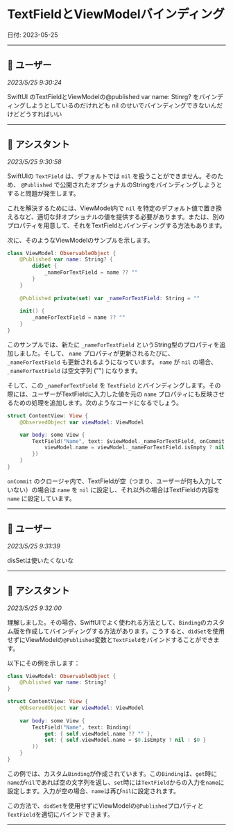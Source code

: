 # TextFieldとViewModelバインディング

日付: 2023-05-25

---

## 👤 ユーザー
*2023/5/25 9:30:24*

SwiftUI のTextFieldとViewModelの@published var name: Stinrg? をバインディングしようとしているのだけれども nil のせいでバインディングできないんだけどどうすればいい

---

## 🤖 アシスタント
*2023/5/25 9:30:58*

SwiftUIの `TextField` は、デフォルトでは `nil` を扱うことができません。そのため、 `@Published` で公開されたオプショナルのStringをバインディングしようとすると問題が発生します。

これを解決するためには、ViewModel内で `nil` を特定のデフォルト値で置き換えるなど、適切な非オプショナルの値を提供する必要があります。または、別のプロパティを用意して、それをTextFieldとバインディングする方法もあります。

次に、そのようなViewModelのサンプルを示します。

```swift
class ViewModel: ObservableObject {
    @Published var name: String? {
        didSet {
            _nameForTextField = name ?? ""
        }
    }
    
    @Published private(set) var _nameForTextField: String = ""
    
    init() {
        _nameForTextField = name ?? ""
    }
}
```

このサンプルでは、新たに `_nameForTextField` というString型のプロパティを追加しました。そして、 `name` プロパティが更新されるたびに、 `_nameForTextField` も更新されるようになっています。 `name` が `nil` の場合、 `_nameForTextField` は空文字列 ("") になります。

そして、この `_nameForTextField` を `TextField` とバインディングします。その際には、ユーザーがTextFieldに入力した値を元の `name` プロパティにも反映させるための処理を追加します。次のようなコードになるでしょう。

```swift
struct ContentView: View {
    @ObservedObject var viewModel: ViewModel

    var body: some View {
        TextField("Name", text: $viewModel._nameForTextField, onCommit: {
            viewModel.name = viewModel._nameForTextField.isEmpty ? nil : viewModel._nameForTextField
        })
    }
}
```

`onCommit` のクロージャ内で、TextFieldが空（つまり、ユーザーが何も入力していない）の場合は `name` を `nil` に設定し、それ以外の場合はTextFieldの内容を `name` に設定しています。

---

## 👤 ユーザー
*2023/5/25 9:31:39*

disSetは使いたくないな

---

## 🤖 アシスタント
*2023/5/25 9:32:00*

理解しました。その場合、SwiftUIでよく使われる方法として、`Binding`のカスタム版を作成してバインディングする方法があります。こうすると、`didSet`を使用せずにViewModelの`@Published`変数と`TextField`をバインドすることができます。

以下にその例を示します：

```swift
class ViewModel: ObservableObject {
    @Published var name: String?
}

struct ContentView: View {
    @ObservedObject var viewModel: ViewModel
    
    var body: some View {
        TextField("Name", text: Binding(
            get: { self.viewModel.name ?? "" },
            set: { self.viewModel.name = $0.isEmpty ? nil : $0 }
        ))
    }
}
```

この例では、カスタム`Binding`が作成されています。この`Binding`は、`get`時に`name`が`nil`であれば空の文字列を返し、`set`時には`TextField`からの入力を`name`に設定します。入力が空の場合、`name`は再び`nil`に設定されます。

この方法で、`didSet`を使用せずにViewModelの`@Published`プロパティと`TextField`を適切にバインドできます。

---
